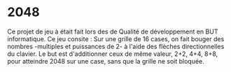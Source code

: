 # 2048

Ce projet de jeu à était fait lors des de Qualité de développement en BUT informatique.
Ce jeu consite : 
Sur une grille de 16 cases, on fait bouger des nombres -multiples et puissances de 2- à l'aide des flèches directionnelles du clavier. Le but est d'additionner ceux de même valeur, 2+2, 4+4, 8+8, pour atteindre 2048 sur une case, sans que la grille ne soit bloquée.
